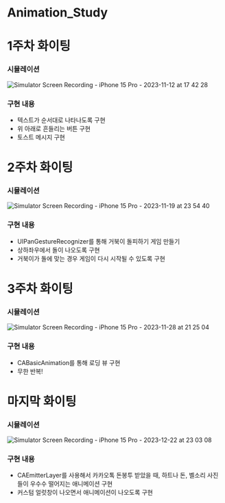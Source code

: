 # Animation_Study

# 1주차 화이팅

### 시뮬레이션
![Simulator Screen Recording - iPhone 15 Pro - 2023-11-12 at 17 42 28](https://github.com/boogios/Animation_Study/assets/59056821/955fdbee-b2a1-4088-bf15-4477e5df7d83)

### 구현 내용
- 텍스트가 순서대로 나타나도록 구현
- 위 아래로 흔들리는 버튼 구현
- 토스트 메시지 구현

# 2주차 화이팅

### 시뮬레이션
![Simulator Screen Recording - iPhone 15 Pro - 2023-11-19 at 23 54 40](https://github.com/boogios/Animation_Study/assets/59056821/2b3c9c99-5697-45fe-8a94-9f1e25f563ff)

### 구현 내용
- UIPanGestureRecognizer를 통해 거북이 돌피하기 게임 만들기
- 상하좌우에서 돌이 나오도록 구현
- 거북이가 돌에 맞는 경우 게임이 다시 시작될 수 있도록 구현

# 3주차 화이팅

### 시뮬레이션
![Simulator Screen Recording - iPhone 15 Pro - 2023-11-28 at 21 25 04](https://github.com/boogios/Animation_Study/assets/59056821/6f959010-6c59-498b-91be-d04406352605)

### 구현 내용
- CABasicAnimation를 통해 로딩 뷰 구현
- 무한 반복!

# 마지막 화이팅

### 시뮬레이션
![Simulator Screen Recording - iPhone 15 Pro - 2023-12-22 at 23 03 08](https://github.com/boogios/Animation_Study/assets/59056821/b9862465-e967-48d5-b01c-c1eef11f6e1d)

### 구현 내용
- CAEmitterLayer를 사용해서 카카오톡 돈봉투 받았을 때, 하트나 돈, 벨소리 사진들이 우수수 떨어지는 애니메이션 구현
- 커스텀 얼럿창이 나오면서 애니메이션이 나오도록 구현
